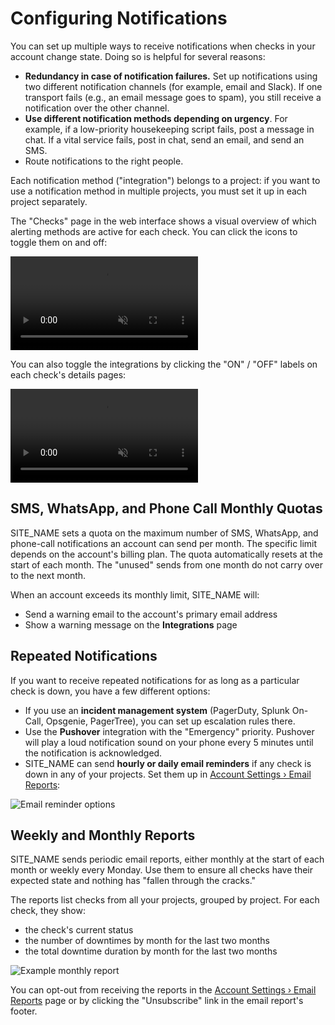 # Configuring Notifications

You can set up multiple ways to receive notifications when checks in your account
change state. Doing so is helpful for several reasons:

* **Redundancy in case of notification failures.** Set up notifications using two
different notification channels (for example, email and Slack). If one transport
fails (e.g., an email message goes to spam), you still receive a notification over the
other channel.
* **Use different notification methods depending on urgency**. For example, if a
low-priority housekeeping script fails, post a message in chat. If a vital service fails,
post in chat, send an email, and send an SMS.
* Route notifications to the right people.

Each notification method ("integration") belongs to a project:
if you want to use a notification method in multiple projects, you must
set it up in each project separately.

The "Checks" page in the web interface shows a visual overview of which alerting
methods are active for each check. You can click the icons to toggle them on and off:

<video autoplay loop muted playsinline>
  <source src="IMG_URL/checks_integrations.webm" type="video/webm">
</video>

You can also toggle the integrations by clicking the "ON" / "OFF" labels on
each check's details pages:

<video autoplay loop muted playsinline>
  <source src="IMG_URL/details_integrations.webm" type="video/webm">
</video>

## SMS, WhatsApp, and Phone Call Monthly Quotas

SITE_NAME sets a quota on the maximum number of SMS, WhatsApp, and phone-call
notifications an account can send per month. The specific limit depends on the
account's billing plan. The quota automatically resets at the start of each month.
The "unused" sends from one month do not carry over to the next month.

When an account exceeds its monthly limit, SITE_NAME will:

* Send a warning email to the account's primary email address
* Show a warning message on the **Integrations** page


## Repeated Notifications

If you want to receive repeated notifications for as long as a particular check is
down, you have a few different options:

* If you use an **incident management system** (PagerDuty, Splunk On-Call, Opsgenie,
PagerTree), you can set up escalation rules there.
* Use the **Pushover** integration with the "Emergency" priority. Pushover will
play a loud notification sound on your phone every 5 minutes until the notification
is acknowledged.
* SITE_NAME can send **hourly or daily email reminders** if any check is down
in any of your projects.
Set them up in [Account Settings › Email Reports](../../accounts/profile/notifications/):

![Email reminder options](IMG_URL/email_reports.png)

## Weekly and Monthly Reports

SITE_NAME sends periodic email reports, either monthly at the start of each month
or weekly every Monday. Use them to ensure all checks have their expected state
and nothing has "fallen through the cracks."

The reports list checks from all your projects, grouped by project.
For each check, they show:

* the check's current status
* the number of downtimes by month for the last two months
* the total downtime duration by month for the last two months

![Example monthly report](IMG_URL/monthly_report.png)

You can opt-out from receiving the reports in the
[Account Settings › Email Reports](../../accounts/profile/notifications/) page
or by clicking the "Unsubscribe" link in the email report's footer.